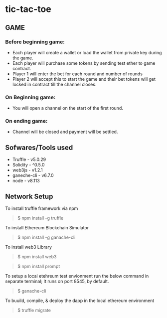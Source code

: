 # tic-tac-toe

## GAME
### Before beginning game:
* Each player will create a wallet or load the wallet from private key during the game.
* Each player will purchase some tokens by sending test ether to game contract.
* Player 1 will enter the bet for each round and number of rounds
* Player 2 will accept this to start the game and their bet tokens will get locked in contract till the channel closes.

### On Beginning game: 
* You will open a channel on the start of the first round.

### On ending game:
* Channel will be closed and payment will be settled.

## Sofwares/Tools used

* Truffle     - v5.0.29
* Solidity    - ^0.5.0
* web3js      - v1.2.1
* ganeche-cli - v6.7.0
* node        - v8.113

## Network Setup

To install truffle framework via npm
> $ npm install -g truffle

To install Ethereum Blockchain Simulator
> $ npm install -g ganache-cli

To install web3 Library
> $ npm install web3

> $ npm install prompt

To setup a local etehreum test envionment run the below command in separate terminal; It runs on port 8545, by default.
> $ ganache-cli

To buuild, compile, & deploy the dapp in the local ethereum environment
> $ truffle migrate

